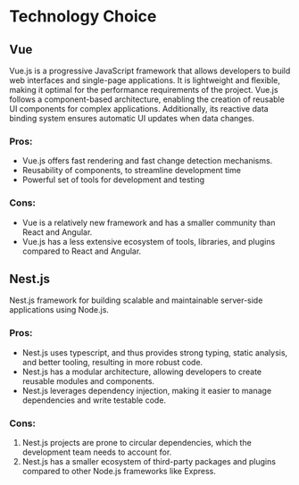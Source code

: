 # Technology Choice
## Vue
Vue.js is a progressive JavaScript framework that allows developers to build web interfaces and single-page applications. It is lightweight and flexible, making it optimal for the performance requirements of the project. Vue.js follows a component-based architecture, enabling the creation of reusable UI components for complex applications. Additionally, its reactive data binding system ensures automatic UI updates when data changes.
### Pros:
- Vue.js offers fast rendering and fast change detection mechanisms.
- Reusability of components, to streamline development time
- Powerful set of tools for development and testing
### Cons:
- Vue is a relatively new framework and has a smaller community than React and Angular.
- Vue.js has a less extensive ecosystem of tools, libraries, and plugins compared to React and Angular.
## Nest.js
Nest.js framework for building scalable and maintainable server-side applications using Node.js.
### Pros:
- Nest.js uses typescript, and thus provides strong typing, static analysis, and better tooling, resulting in more robust code.
- Nest.js has a modular architecture, allowing developers to create reusable modules and components. 
- Nest.js leverages dependency injection, making it easier to manage dependencies and write testable code.
### Cons:
1. Nest.js projects are prone to circular dependencies, which the development team needs to account for.
2. Nest.js has a smaller ecosystem of third-party packages and plugins compared to other Node.js frameworks like Express.